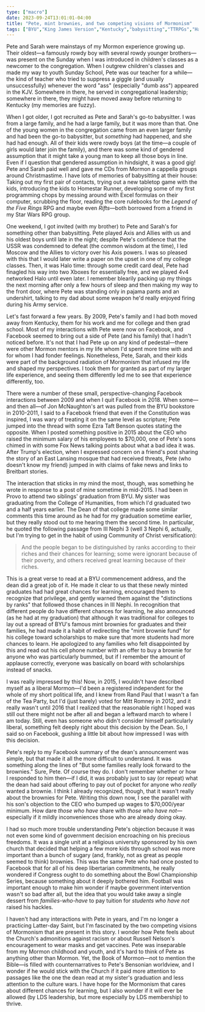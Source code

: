 ```yaml
---
type: ["macro"]
date: 2023-09-24T13:01:01-04:00
title: "Pete, mint brownies, and two competing visions of Mormonism"
tags: ["BYU","King James Version","Kentucky","babysitting","TTRPGs","Halo","Xbox","Star Wars","Axis and Allies","Homestar Runner","GOP","Rand Paul","Mitt Romney"]
---
```

Pete and Sarah were mainstays of my Mormon experience growing up. Their oldest—a famously rowdy boy with several rowdy younger brothers—was present on the Sunday when I was introduced in children's classes as a newcomer to the congregation. When I outgrew children's classes and made my way to youth Sunday School, Pete was our teacher for a while—the kind of teacher who tried to suppress a giggle (and usually unsuccessfully) whenever the word "ass" (especially "dumb ass") appeared in the KJV. Somewhere in there, he served in congregational leadership; somewhere in there, they might have moved away before returning to Kentucky (my memories are fuzzy).

When I got older, I got recruited as Pete and Sarah's go-to babysitter. I was from a large family, and he had a large family, but it was more than that. One of the young women in the congregation came from an even larger family and had been the go-to babysitter, but *something* had happened, and she had had enough. All of their kids were rowdy boys (at the time—a couple of girls would later join the family), and there was some kind of gendered assumption that it might take a young man to keep all those boys in line. Even if I question that gendered assumption in hindsight, it was a good gig! Pete and Sarah paid well and gave me CDs from Mormon a cappella groups around Christmastime. I have lots of memories of babysitting at their house: Taking out my first pair of contacts, trying out a new tabletop game with the kids, introducing the kids to Homestar Runner, developing some of my first programming chops by messing around with Excel formulas on their computer, scrubbing the floor, reading the core rulebooks for the *Legend of the Five Rings* RPG and maybe even *Rifts*—both borrowed from a friend in my Star Wars RPG group.

One weekend, I got invited (with my brother) to Pete and Sarah's for something other than babysitting. Pete played Axis and Allies with us and his oldest boys until late in the night; despite Pete's confidence that the USSR was condemned to defeat (the common wisdom at the time), I led Moscow and the Allies to victory over his Axis powers. I was so pleased with this that I would later write a paper on the upset in one of my college classes. Then, it was Halo time: through some credit card deal, Pete had finagled his way into two Xboxes for essentially free, and we played 4v4 networked Halo until even later. I remember blearily packing up my things the next morning after only a few hours of sleep and then making my way to the front door, where Pete was standing only in pajama pants and an undershirt, talking to my dad about some weapon he'd really enjoyed firing during his Army service. 

Let's fast forward a few years. By 2009, Pete's family and I had both moved away from Kentucky, them for his work and me for college and then grad school. Most of my interactions with Pete were now on Facebook, and Facebook seemed to bring out a side of Pete (and his family) that I hadn't noticed before. It's not that I had Pete up on any kind of pedestal—there were other Mormon mentors in my life whom I'd spent more time with and for whom I had fonder feelings. Nonetheless, Pete, Sarah, and their kids were part of the background radiation of Mormonism that infused my life and shaped my perspectives. I took them for granted as part of my larger life experience, and seeing them differently led me to see that experience differently, too.

There were a number of these small, perspective-changing Facebook interactions between 2009 and when I quit Facebook in 2018. When some—and then all—of Jon McNaughton's art was pulled from the BYU bookstore in 2010-2011, I said to a Facebook friend that even if the Constitution was inspired, I was wary of treating it on the same level as scripture; Pete jumped into the thread with some Ezra Taft Benson quotes stating the opposite. When I posted something positive in 2015 about the CEO who raised the minimum salary of his employees to $70,000, one of Pete's sons chimed in with some Fox News talking points about what a bad idea it was. After Trump's election, when I expressed concern on a friend's post sharing the story of an East Lansing mosque that had received threats, Pete (who doesn't know my friend) jumped in with claims of fake news and links to Breitbart stories.

The interaction that sticks in my mind the most, though, was something he wrote in response to a post of mine sometime in mid-2015. I had been in Provo to attend two siblings' graduation from BYU. My sister was graduating from the College of Humanities, from which I'd graduated two and a half years earlier. The Dean of that college made some similar comments this time around as he had for my graduation sometime earlier, but they really stood out to me hearing them the second time. In particular, he quoted the following passage from III Nephi 3 (well 3 Nephi 6, actually, but I'm trying to get in the habit of using Community of Christ versification):

> And the people began to be distinguished by ranks according to their riches and their chances for learning; some were ignorant because of their poverty, and others received great learning because of their riches.

This is a great verse to read at a BYU commencement address, and the dean did a great job of it. He made it clear to us that these newly minted graduates had had great chances for learning, encouraged them to recognize that privilege, and gently warned them against the "distinctions by ranks" that followed those chances in III Nephi. In recognition that different people do have different chances for learning, he also announced (as he had at my graduation) that although it was traditional for colleges to lay out a spread of BYU's famous mint brownies for graduates and their families, he had made it a habit of redirecting the "mint brownie fund" for his college toward scholarships to make sure that more students had more chances to learn. He apologized to any families who felt disappointed by this and read out his cell phone number with an offer to buy a brownie for anyone who was particularly bummed, but if I remember the amount of applause correctly, everyone was basically on board with scholarships instead of snacks.

I was really impressed by this! Now, in 2015, I wouldn't have described myself as a liberal Mormon—I'd been a registered independent for the whole of my short political life, and I knew from Rand Paul that I wasn't a fan of the Tea Party, but I'd (just barely) voted for Mitt Romney in 2012, and it really wasn't until 2016 that I realized that the reasonable right I hoped was still out there might not be after all and began a leftward march to where I am today. Still, even has someone who didn't consider himself particularly liberal, something felt deeply right about this decision by the Dean. So, I said so on Facebook, gushing a little bit about how impressed I was with this decision.

Pete's reply to my Facebook summary of the dean's announcement was simple, but that made it all the more difficult to understand. It was something along the lines of "But some families really look forward to the brownies." Sure, Pete. Of course they do. I don't remember whether or how I responded to him then—if I did, it was probably just to say (or repeat) what the dean had said about offering to pay out of pocket for anyone who *really* wanted a brownie. I think I already recognized, though, that it wasn't really about the brownies for Pete. Writing this down now, I see the parallel with his son's objection to the CEO who bumped up wages to $70,000/year minimum. How dare *those who have* share with *those who have not*—especially if it mildly inconveniences those who are already doing okay.

I had so much more trouble understanding Pete's objection because it was not even some kind of government decision encroaching on his precious freedoms. It was a single unit at a religious university sponsored by his own church that decided that helping a few more kids through school was more important than a bunch of sugary (and, frankly, not as great as people seemed to think) brownies. This was the same Pete who had once posted to Facebook that for all of his deep libertarian commitments, he really wondered if Congress ought to do something about the Bowl Championship Series, because something about it deeply bothered him. Football was important enough to make him wonder if maybe government intervention wasn't so bad after all, but the idea that you would take away a single dessert from *families-who-have* to pay tuition for *students who have not* raised his hackles.

I haven't had any interactions with Pete in years, and I'm no longer a practicing Latter-day Saint, but I'm fascinated by the two competing visions of Mormonism that are present in this story. I wonder how Pete feels about the Church's admonitions against racism or about Russell Nelson's encouragement to wear masks and get vaccines. Pete was inseparable from my Mormon childhood and youth, and it's hard to think of Pete as anything other than Mormon. Yet, the Book of Mormon—not to mention the Bible—is filled with counternarratives to Pete's Bensonian worldview, and I wonder if he would stick with the Church if it paid more attention to passages like the one the dean read at my sister's graduation and less attention to the culture wars. I have hope for the Mormonism that cares about different chances for learning, but I also wonder if it will ever be allowed (by LDS leadership, but more especially by LDS membership) to thrive.
